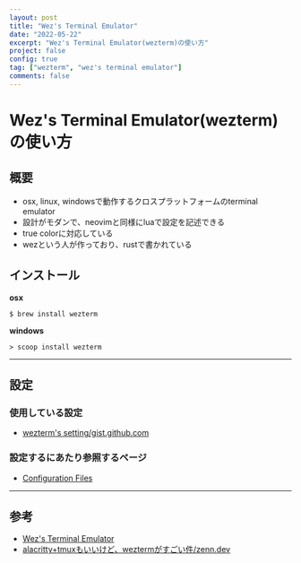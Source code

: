 ```yaml
---
layout: post
title: "Wez's Terminal Emulator"
date: "2022-05-22"
excerpt: "Wez's Terminal Emulator(wezterm)の使い方"
project: false
config: true
tag: ["wezterm", "wez's terminal emulator"]
comments: false
---
```


# Wez's Terminal Emulator(wezterm)の使い方

## 概要
 - osx, linux, windowsで動作するクロスプラットフォームのterminal emulator
 - 設計がモダンで、neovimと同様にluaで設定を記述できる
 - true colorに対応している
 - wezという人が作っており、rustで書かれている

## インストール

**osx**  
```console
$ brew install wezterm
```

**windows**  
```console
> scoop install wezterm
```

---

## 設定

### 使用している設定
 - [wezterm's setting/gist.github.com](https://gist.github.com/GINK03/2b069004df4f7b7a03352e484db134dd)

### 設定するにあたり参照するページ
 - [Configuration Files](https://wezfurlong.org/wezterm/config/files.html#configuration-files)

---

## 参考
 - [Wez's Terminal Emulator](https://wezfurlong.org/wezterm/index.html)
 - [alacritty+tmuxもいいけど、weztermがすごい件/zenn.dev](https://zenn.dev/yutakatay/articles/wezterm-intro)

